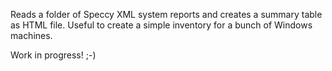 Reads a folder of Speccy XML system reports and creates a summary table as HTML file. Useful to create a simple inventory for a bunch of Windows machines. 

Work in progress! ;-)
